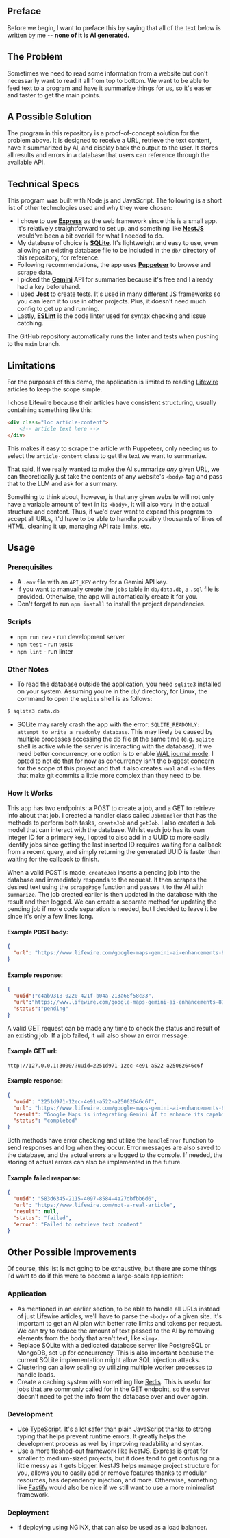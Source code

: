## Preface

Before we begin, I want to preface this by saying that all of the text below is written by me -- **none of it is AI generated.**

## The Problem

Sometimes we need to read some information from a website but don't necessarily want to read it all from top to bottom. We want to be able to feed text to a program and have it summarize things for us, so it's easier and faster to get the main points.

## A Possible Solution

The program in this repository is a proof-of-concept solution for the problem above. It is designed to receive a URL, retrieve the text content, have it summarized by AI, and display back the output to the user. It stores all results and errors in a database that users can reference through the available API.

## Technical Specs

This program was built with Node.js and JavaScript. The following is a short list of other technologies used and why they were chosen:

- I chose to use [**Express**](https://expressjs.com/) as the web framework since this is a small app. It's relatively straightforward to set up, and something like [**NestJS**](https://nestjs.com/) would've been a bit overkill for what I needed to do. 
- My database of choice is [**SQLite**](https://www.sqlite.org/). It's lightweight and easy to use, even allowing an existing database file to be included in the `db/` directory of this repository, for reference.
- Following recommendations, the app uses [**Puppeteer**](https://pptr.dev/) to browse and scrape data.
- I picked the [**Gemini**](https://gemini.google.com) API for summaries because it's free and I already had a key beforehand.
- I used [**Jest**](https://jestjs.io/) to create tests. It's used in many different JS frameworks so you can learn it to use in other projects. Plus, it doesn't need much config to get up and running.
- Lastly, [**ESLint**](https://eslint.org/) is the code linter used for syntax checking and issue catching.

The GitHub repository automatically runs the linter and tests when pushing to the `main` branch.

## Limitations

For the purposes of this demo, the application is limited to reading [Lifewire](https://www.lifewire.com/) articles to keep the scope simple. 

I chose Lifewire because their articles have consistent structuring, usually containing something like this:

```html
<div class="loc article-content">
	<!-- article text here -->
</div>
```

This makes it easy to scrape the article with Puppeteer, only needing us to select the `article-content` class to get the text we want to summarize. 

That said, If we really wanted to make the AI summarize *any* given URL, we can theoretically just take the contents of any website's `<body>` tag and pass that to the LLM and ask for a summary. 

Something to think about, however, is that any given website will not only have a variable amount of text in its `<body>`, it will also vary in the actual structure and content. Thus, if we'd ever want to expand this program to accept all URLs, it'd have to be able to handle possibly thousands of lines of HTML, cleaning it up, managing API rate limits, etc. 

## Usage

### Prerequisites
- A `.env` file with an `API_KEY` entry for a Gemini API key.
- If you want to manually create the `jobs` table in `db/data.db`, a `.sql` file is provided. Otherwise, the app will automatically create it for you. 
- Don't forget to run `npm install` to install the project dependencies.
### Scripts
- `npm run dev` - run development server
- `npm test` - run tests
- `npm lint` - run linter 
### Other Notes
- To read the database outside the application, you need `sqlite3` installed on your system. Assuming you're in the `db/` directory, for Linux, the command to open the `sqlite` shell is as follows:
```bash
$ sqlite3 data.db 
```
- SQLite may rarely crash the app with the error: `SQLITE_READONLY: attempt to write a readonly database`. This may likely be caused by multiple processes accessing the db file at the same time (e.g. `sqlite` shell is active while the server is interacting with the database). If we need better concurrency, one option is to enable [WAL journal mode](https://www.sqlite.org/wal.html). I opted to not do that for now as concurrency isn't the biggest concern for the scope of this project and that it also creates `-wal` and `-shm` files that make git commits a little more complex than they need to be.
### How It Works
This app has two endpoints: a POST to create a job, and a GET to retrieve info about that job. I created a handler class called `JobHandler` that has the methods to perform both tasks, `createJob` and  `getJob`. I also created a `Job` model that can interact with the database. Whilst each job has its own integer ID for a primary key, I opted to also add in a UUID to more easily identify jobs since getting the last inserted ID requires waiting for a callback from a recent query, and simply returning the generated UUID is faster than waiting for the callback to finish. 

When a valid POST is made, `createJob` inserts a pending job into the database and immediately responds to the request. It then scrapes the desired text using the `scrapePage` function and passes it to the AI with `summarize`. The job created earlier is then updated in the database with the result and then logged. We can create a separate method for updating the pending job if more code separation is needed, but I decided to leave it be since it's only a few lines long.  

#### Example POST body:
```json
{
  "url": "https://www.lifewire.com/google-maps-gemini-ai-enhancements-8737295"
}
```

#### Example response:
```json
{
  "uuid":"c4ab9318-0220-421f-b04a-213a68f58c33",
  "url":"https://www.lifewire.com/google-maps-gemini-ai-enhancements-8737295",
  "status":"pending"
}
```
A valid GET request can be made any time to check the status and result of an existing job. If a job failed, it will also show an error message.

#### Example GET url:
```
http://127.0.0.1:3000/?uuid=2251d971-12ec-4e91-a522-a25062646c6f
```

#### Example response:
```json
{
  "uuid": "2251d971-12ec-4e91-a522-a25062646c6f",
  "url": "https://www.lifewire.com/google-maps-gemini-ai-enhancements-8737295",
  "result": "Google Maps is integrating Gemini AI to enhance its capabilities, making it more helpful for planning outings and adventures. Users can now ask Maps for \"inspiration\" by providing a few parameters, and the app will suggest \"thematically curated\" locations based on real user reviews and information.  Gemini's suggestions are fact-checked for accuracy, and users can interact with them by making reservations, getting directions, and discovering additional stops along the route.  New features include route navigation assistance, parking information, weather disruptions, and more. These updates are being rolled out gradually, starting today, October 31st. \n",
  "status": "completed"
}
```

Both methods have error checking and utilize the `handleError` function to send responses and log when they occur. Error messages are also saved to the database, and the actual errors are logged to the console. If needed, the storing of actual errors can also be implemented in the future.

#### Example failed response:
```json
{
  "uuid": "583d6345-2115-4097-8584-4a27dbfbb6d6",
  "url": "https://www.lifewire.com/not-a-real-article",
  "result": null,
  "status": "failed",
  "error": "Failed to retrieve text content"
}
```
## Other Possible Improvements

Of course, this list is not going to be exhaustive, but there are some things I'd want to do if this were to become a large-scale application:

### Application

- As mentioned in an earlier section, to be able to handle all URLs instead of just Lifewire articles, we'll have to parse the `<body>` of a given site. It's important to get an AI plan with better rate limits and tokens per request. We can try to reduce the amount of text passed to the AI by removing elements from the body that aren't text, like `<img>`. 
- Replace SQLite with a dedicated database server like PostgreSQL or MongoDB, set up for concurrency. This is also important because the current SQLite implementation might allow SQL injection attacks.
- Clustering can allow scaling by utilizing multiple worker processes to handle loads.
- Create a caching system with something like [Redis](https://redis.io/). This is useful for jobs that are commonly called for in the GET endpoint, so the server doesn't need to get the info from the database over and over again.

### Development

- Use [TypeScript](https://www.typescriptlang.org/). It's a lot safer than plain JavaScript thanks to strong typing that helps prevent runtime errors. It greatly helps the development process as well by improving readability and syntax.
- Use a more fleshed-out framework like NestJS. Express is great for smaller to medium-sized projects, but it does tend to get confusing or a little messy as it gets bigger. NestJS helps manage project structure for you, allows you to easily add or remove features thanks to modular resources, has dependency injection, and more. Otherwise, something like [Fastify](https://fastify.dev/) would also be nice if we still want to use a more minimalist framework.

### Deployment

- If deploying using NGINX, that can also be used as a load balancer.